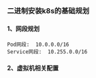 ### 二进制安装k8s的基础规划
#### 1、网段规划
```shell script
Pod网段:  10.0.0.0/16
Service网段:  10.255.0.0/16
```
#### 2、虚拟机相关配置
